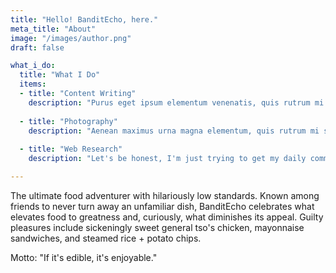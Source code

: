 ```yaml
---
title: "Hello! BanditEcho, here."
meta_title: "About"
image: "/images/author.png"
draft: false

what_i_do:
  title: "What I Do"
  items:
  - title: "Content Writing"
    description: "Purus eget ipsum elementum venenatis, quis rutrum mi semper nonpurus eget ipsum elementum venenatis."
  
  - title: "Photography"
    description: "Aenean maximus urna magna elementum, quis rutrum mi semper non purus eget ipsum venenatis."
  
  - title: "Web Research"
    description: "Let's be honest, I'm just trying to get my daily commit in."

---
```


The ultimate food adventurer with hilariously low standards. Known among friends to never turn away an unfamiliar dish, BanditEcho celebrates what elevates food to greatness and, curiously, what diminishes its appeal. Guilty pleasures include sickeningly sweet general tso's chicken, mayonnaise sandwiches, and steamed rice + potato chips.

Motto: "If it's edible, it's enjoyable."
